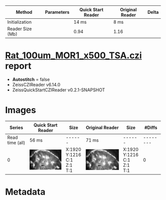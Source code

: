 |  Method            | Parameters       | Quick Start Reader | Original Reader | Delta  |
| -------------------|------------------|--------------------|-----------------|------- |
| Initialization     |                  |14 ms|8 ms|        |
| Reader Size (Mb)     |                  |0.94|1.16|        |
# [Rat_100um_MOR1_x500_TSA.czi](https://zenodo.org/record/7818783/files/Rat_100um_MOR1_x500_TSA.czi) report
 - **Autostitch** = false
 - ZeissCZIReader v6.14.0
 - ZeissQuickStartCZIReader v0.2.1-SNAPSHOT

# Images 

| Series            | Quick Start Reader | Size | Original Reader | Size | #Diffs |
|-------------------|--------------------|------|-----------------|------|--------|
| Read time (all)   |56 ms|------|71 ms|------|--------|
|0|![Rat_100um_MOR1_x500_TSA.quick_true.flat_true.stitch_false.series_0.jpg](Rat_100um_MOR1_x500_TSA/Rat_100um_MOR1_x500_TSA.quick_true.flat_true.stitch_false.series_0.jpg)|X:1920<br>Y:1216<br>C:1<br>Z:1<br>T:1|![Rat_100um_MOR1_x500_TSA.quick_false.flat_true.stitch_false.series_0.jpg](Rat_100um_MOR1_x500_TSA/Rat_100um_MOR1_x500_TSA.quick_false.flat_true.stitch_false.series_0.jpg)|X:1920<br>Y:1216<br>C:1<br>Z:1<br>T:1|0|

# Metadata

